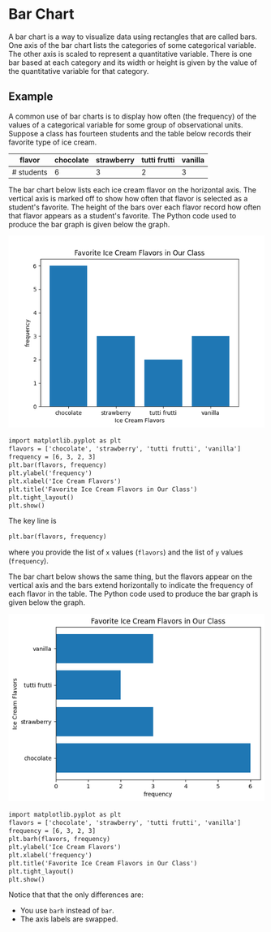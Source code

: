 # Bar Chart

A bar chart is a way to visualize data using rectangles that are called bars.  One axis of the bar chart lists the categories of some categorical variable. The other axis is scaled to represent a quantitative variable.  There is one bar based at each category and its width or height is given by the value of the quantitative variable for that category.

## Example
A common use of bar charts is to display how often (the frequency) of the values of a categorical variable for some group of observational units.  Suppose a class has fourteen students and the table below records their favorite type of ice cream. 

| flavor  | chocolate       | strawberry  | tutti frutti       | vanilla |
|----------|--------------|----------|--------------|--------------|
| # students   | 6      | 3    | 2   | 3 |


The bar chart below lists each ice cream flavor on the horizontal axis. The vertical axis is marked off to show how often that flavor is selected as a student's favorite. The height of the bars over each flavor record how often that flavor appears as a student's favorite. The Python code used to produce the bar graph is given below the graph.

<!-- (Comment) Code for graph below is in level_1/code/bar_vert.py -->
![Ice Cream Flavors Bar Chart - Vertical Bars](../image/icecream.png)

```
import matplotlib.pyplot as plt
flavors = ['chocolate', 'strawberry', 'tutti frutti', 'vanilla']
frequency = [6, 3, 2, 3] 
plt.bar(flavors, frequency)
plt.ylabel('frequency')
plt.xlabel('Ice Cream Flavors')
plt.title('Favorite Ice Cream Flavors in Our Class')
plt.tight_layout()
plt.show()
```

The key line is

```python
plt.bar(flavors, frequency)
```

where you provide the list of `x` values (`flavors`) and the list of `y` values (`frequency`).

The bar chart below shows the same thing, but the flavors appear on the vertical axis and the bars extend horizontally to indicate the frequency of each flavor in the table. The Python code used to produce the bar graph is given below the graph.

<!-- (Comment) Code for graph below is in level_1/code/bar-horiz.py -->
![Ice Cream Flavors Bar Chart - Horizontal Bars](../image/icecreamh.png)

```
import matplotlib.pyplot as plt
flavors = ['chocolate', 'strawberry', 'tutti frutti', 'vanilla']
frequency = [6, 3, 2, 3]
plt.barh(flavors, frequency)
plt.ylabel('Ice Cream Flavors')
plt.xlabel('frequency')
plt.title('Favorite Ice Cream Flavors in Our Class')
plt.tight_layout()
plt.show()
```

Notice that that the only differences are:

* You use `barh` instead of `bar`.
* The axis labels are swapped.
